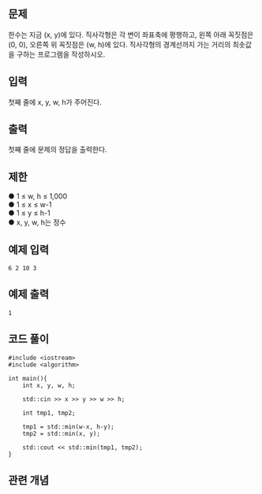 ## 문제 
한수는 지금 (x, y)에 있다. 직사각형은 각 변이 좌표축에 평행하고, 왼쪽 아래 꼭짓점은 (0, 0), 오른쪽 위 꼭짓점은 (w, h)에 있다. 직사각형의 경계선까지 가는 거리의 최솟값을 구하는 프로그램을 작성하시오.
## 입력
첫째 줄에 x, y, w, h가 주어진다.
## 출력
첫째 줄에 문제의 정답을 출력한다.

## 제한 
● 1 ≤ w, h ≤ 1,000  
● 1 ≤ x ≤ w-1  
● 1 ≤ y ≤ h-1  
● x, y, w, h는 정수  

## 예제 입력 
```
6 2 10 3
```

## 예제 출력  
```
1
```
## 코드 풀이
```
#include <iostream>
#include <algorithm>

int main(){
    int x, y, w, h;

    std::cin >> x >> y >> w >> h;

    int tmp1, tmp2;
    
    tmp1 = std::min(w-x, h-y);
    tmp2 = std::min(x, y);

    std::cout << std::min(tmp1, tmp2);    
}
```
## 관련 개념
